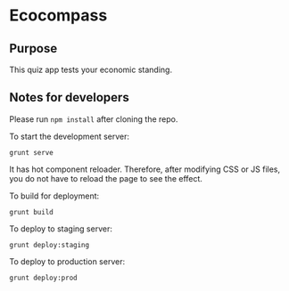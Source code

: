 Ecocompass
==========

Purpose
-------
This quiz app tests your economic standing.

Notes for developers
--------------------
Please run `npm install` after cloning the repo.

To start the development server:
```
grunt serve
```

It has hot component reloader. Therefore, after modifying CSS or JS files, you do not have to reload the page to see the effect.

To build for deployment:
```
grunt build
```

To deploy to staging server:
```
grunt deploy:staging
```

To deploy to production server:
```
grunt deploy:prod
```
